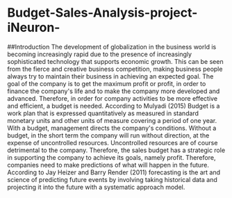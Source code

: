 # Budget-Sales-Analysis-project-iNeuron-

##Introduction
The  development of  globalization  in the  business world  is  becoming increasingly  rapid due  to  the presence  of increasingly  sophisticated  technology  that  supports  economic  growth.  This  can  be seen  from  the  fierce  and  creative business competition, making business people always try to  maintain their business in achieving an  expected goal.  The goal of the company is to get the maximum profit or profit, in order to finance the company's life and to make the company more developed and advanced. Therefore, in order for company activities to be more effective and efficient, a budget is needed. According  to  Mulyadi  (2015) Budget  is  a  work plan  that  is expressed  quantitatively  as  measured  in  standard monetary units and other units of measure covering a period of one year. With a budget, management directs the company's conditions. Without a  budget, in the  short term the company  will run without direction,  at the expense  of uncontrolled resources. Uncontrolled resources are of course detrimental to the company. Therefore, the sales budget has a strategic role in supporting the company to achieve its goals, namely profit. Therefore, companies need to make predictions of what will happen in the future. According  to Jay  Heizer and  Barry Render  (2011) forecasting is the art  and science  of predicting future events by involving taking historical data and projecting it into the future with a systematic approach model.
